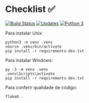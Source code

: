 # Checklist :white_check_mark:

[![Build Status](https://travis-ci.org/joaogarciadelima/checklistos.svg?branch=master)](https://travis-ci.org/joaogarciadelima/checklistos)
[![Updates](https://pyup.io/repos/github/joaogarciadelima/checklistos/shield.svg)](https://pyup.io/repos/github/joaogarciadelima/checklistos/)
[![Python 3](https://pyup.io/repos/github/joaogarciadelima/checklistos/python-3-shield.svg)](https://pyup.io/repos/github/joaogarciadelima/checklistos/)

Para instalar Unix: 

```console
python3 -m venv .venv
source .venv/bin/activate
pip install -r requirements-dev.txt
```
Para instalar Windows:

```console
py -3 -m venv .venv
.venv\Scripts\activate
pip install -r requirements-dev.txt
```

Para conferir qualidade de código:

```console
flake8 .
```